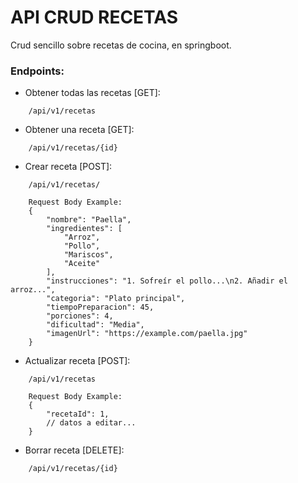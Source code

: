 # API CRUD RECETAS

Crud sencillo sobre recetas de cocina, en springboot.

### Endpoints:
- Obtener todas las recetas [GET]:
````
    /api/v1/recetas 
````

- Obtener una receta [GET]:
````
    /api/v1/recetas/{id}
````

- Crear receta [POST]:
````
    /api/v1/recetas/
    
    Request Body Example:
    {
        "nombre": "Paella",
        "ingredientes": [
            "Arroz",
            "Pollo",
            "Mariscos",
            "Aceite"
        ],
        "instrucciones": "1. Sofreír el pollo...\n2. Añadir el arroz...",
        "categoria": "Plato principal",
        "tiempoPreparacion": 45,
        "porciones": 4,
        "dificultad": "Media",
        "imagenUrl": "https://example.com/paella.jpg"
    }
````

- Actualizar receta [POST]:
````
    /api/v1/recetas
            
    Request Body Example:
    {
        "recetaId": 1,
        // datos a editar...
    }
````

- Borrar receta [DELETE]:
````
    /api/v1/recetas/{id}
````
